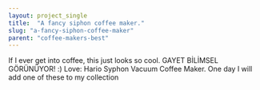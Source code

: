 ```yaml
---
layout: project_single
title:  "A fancy siphon coffee maker."
slug: "a-fancy-siphon-coffee-maker"
parent: "coffee-makers-best"
---
```

If I ever get into coffee, this just looks so cool. GAYET BİLİMSEL GÖRÜNÜYOR! :) Love: Hario Syphon Vacuum Coffee Maker. One day I will add one of these to my collection